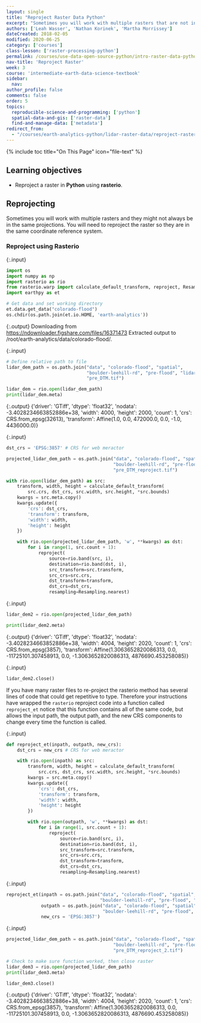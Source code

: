 ```yaml
---
layout: single
title: "Reproject Raster Data Python"
excerpt: "Sometimes you will work with multiple rasters that are not in the same projections, and thus, need to reproject the rasters, so they are in the same coordinate reference system. Learn how to reproject raster data in Python using Rasterio."
authors: ['Leah Wasser', 'Nathan Korinek', 'Martha Morrissey']
dateCreated: 2018-02-05
modified: 2020-06-25
category: ['courses']
class-lesson: ['raster-processing-python']
permalink: /courses/use-data-open-source-python/intro-raster-data-python/raster-data-processing/reproject-raster/
nav-title: 'Reproject Raster'
week: 3
course: 'intermediate-earth-data-science-textbook'
sidebar:
  nav:
author_profile: false
comments: false
order: 5
topics:
  reproducible-science-and-programming: ['python']
  spatial-data-and-gis: ['raster-data']
  find-and-manage-data: ['metadata']
redirect_from:
  - "/courses/earth-analytics-python/lidar-raster-data/reproject-raster/"
---
```


{% include toc title="On This Page" icon="file-text" %}

<div class='notice--success' markdown="1">

## <i class="fa fa-graduation-cap" aria-hidden="true"></i> Learning objectives

* Reproject a raster in **Python** using **rasterio**.

</div>


## Reprojecting 

Sometimes you will work with multiple rasters and they might not always be in the same projections. You will need to reproject the raster so they are in the same coordinate reference system.

### Reproject using Rasterio

{:.input}
```python
import os
import numpy as np
import rasterio as rio
from rasterio.warp import calculate_default_transform, reproject, Resampling
import earthpy as et

# Get data and set working directory
et.data.get_data("colorado-flood")
os.chdir(os.path.join(et.io.HOME, 'earth-analytics'))
```

{:.output}
    Downloading from https://ndownloader.figshare.com/files/16371473
    Extracted output to /root/earth-analytics/data/colorado-flood/.



{:.input}
```python
# Define relative path to file
lidar_dem_path = os.path.join("data", "colorado-flood", "spatial", 
                              "boulder-leehill-rd", "pre-flood", "lidar",
                              "pre_DTM.tif")

lidar_dem = rio.open(lidar_dem_path)
print(lidar_dem.meta)
```

{:.output}
    {'driver': 'GTiff', 'dtype': 'float32', 'nodata': -3.4028234663852886e+38, 'width': 4000, 'height': 2000, 'count': 1, 'crs': CRS.from_epsg(32613), 'transform': Affine(1.0, 0.0, 472000.0,
           0.0, -1.0, 4436000.0)}




{:.input}
```python
dst_crs = 'EPSG:3857' # CRS for web meractor 

projected_lidar_dem_path = os.path.join("data", "colorado-flood", "spatial", 
                                        "boulder-leehill-rd", "pre-flood", "lidar",
                                        "pre_DTM_reproject.tif")

with rio.open(lidar_dem_path) as src:
    transform, width, height = calculate_default_transform(
        src.crs, dst_crs, src.width, src.height, *src.bounds)
    kwargs = src.meta.copy()
    kwargs.update({
        'crs': dst_crs,
        'transform': transform,
        'width': width,
        'height': height
    })

    with rio.open(projected_lidar_dem_path, 'w', **kwargs) as dst:
        for i in range(1, src.count + 1):
            reproject(
                source=rio.band(src, i),
                destination=rio.band(dst, i),
                src_transform=src.transform,
                src_crs=src.crs,
                dst_transform=transform,
                dst_crs=dst_crs,
                resampling=Resampling.nearest)
```

{:.input}
```python
lidar_dem2 = rio.open(projected_lidar_dem_path)

print(lidar_dem2.meta)
```

{:.output}
    {'driver': 'GTiff', 'dtype': 'float32', 'nodata': -3.4028234663852886e+38, 'width': 4004, 'height': 2020, 'count': 1, 'crs': CRS.from_epsg(3857), 'transform': Affine(1.3063652820086313, 0.0, -11725101.307458913,
           0.0, -1.3063652820086313, 4876690.453258085)}



{:.input}
```python
lidar_dem2.close()
```

If you have many raster files to re-project the rasterio method has several lines of code that could get repetitive to type. Therefore your instructions have wrapped the `rasterio` reproject code into a function called `reproject_et` notice that this function contains all of the same code, but allows the input path, the output path, and the new CRS components to change every time the function is called.

{:.input}
```python
def reproject_et(inpath, outpath, new_crs):
    dst_crs = new_crs # CRS for web meractor 

    with rio.open(inpath) as src:
        transform, width, height = calculate_default_transform(
            src.crs, dst_crs, src.width, src.height, *src.bounds)
        kwargs = src.meta.copy()
        kwargs.update({
            'crs': dst_crs,
            'transform': transform,
            'width': width,
            'height': height
        })

        with rio.open(outpath, 'w', **kwargs) as dst:
            for i in range(1, src.count + 1):
                reproject(
                    source=rio.band(src, i),
                    destination=rio.band(dst, i),
                    src_transform=src.transform,
                    src_crs=src.crs,
                    dst_transform=transform,
                    dst_crs=dst_crs,
                    resampling=Resampling.nearest)
```

{:.input}
```python
reproject_et(inpath = os.path.join("data", "colorado-flood", "spatial", 
                                   "boulder-leehill-rd", "pre-flood", "lidar", "pre_DTM.tif"), 
             outpath = os.path.join("data", "colorado-flood", "spatial", 
                                    "boulder-leehill-rd", "pre-flood", "lidar", "pre_DTM_reproject_2.tif"), 
             new_crs = 'EPSG:3857')
```

{:.input}
```python
projected_lidar_dem_path = os.path.join("data", "colorado-flood", "spatial", 
                                        "boulder-leehill-rd", "pre-flood", "lidar",
                                        "pre_DTM_reproject_2.tif")

# Check to make sure function worked, then close raster
lidar_dem3 = rio.open(projected_lidar_dem_path)
print(lidar_dem3.meta)

lidar_dem3.close()
```

{:.output}
    {'driver': 'GTiff', 'dtype': 'float32', 'nodata': -3.4028234663852886e+38, 'width': 4004, 'height': 2020, 'count': 1, 'crs': CRS.from_epsg(3857), 'transform': Affine(1.3063652820086313, 0.0, -11725101.307458913,
           0.0, -1.3063652820086313, 4876690.453258085)}


